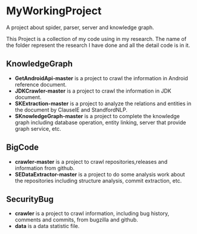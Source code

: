 # MyWorkingProject
A project about spider, parser, server and knowledge graph.

This Project is a collection of my code using in my research. The name of the folder represent the research I have done and all the detail code is in it.

## KnowledgeGraph
- **GetAndroidApi-master** is a project to crawl the information in Android reference document.
- **JDKCrawler-master** is a project to crawl the information in JDK document.
- **SKExtraction-master** is a project to analyze the relations and entities in the document by ClauseIE and StandfordNLP.
- **SKnowledgeGraph-master** is a project to complete the knowledge graph including database operation, entity linking, server that provide graph service, etc.

## BigCode
- **crawler-master** is a project to crawl repositories,releases and information from github.
- **SEDataExtractor-master** is a project to do some analysis work about the repositories including structure analysis, commit extraction, etc.

## SecurityBug
- **crawler** is a project to crawl information, including bug history, comments and commits, from bugzilla and github.
- **data** is a data statistic file.
